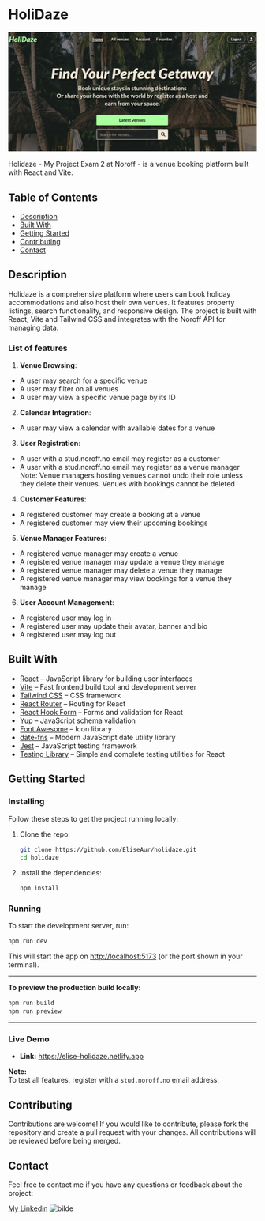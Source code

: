 # HoliDaze

![Holidaze Screenshot](./src/images/holidaze-home-readme.jpg)

Holidaze - My Project Exam 2 at Noroff - is a venue booking platform built with React and Vite.

## Table of Contents

- [Description](#description)
- [Built With](#built-with)
- [Getting Started](#getting-started)
- [Contributing](#contributing)
- [Contact](#contact)

## Description

Holidaze is a comprehensive platform where users can book holiday accommodations and also host their own venues. It features property listings, search functionality, and responsive design. The project is built with React, Vite and Tailwind CSS and integrates with the Noroff API for managing data.

### List of features

1. **Venue Browsing**:

- A user may search for a specific venue
- A user may filter on all venues
- A user may view a specific venue page by its ID

2. **Calendar Integration**:

- A user may view a calendar with available dates for a venue

3. **User Registration**:

- A user with a stud.noroff.no email may register as a customer
- A user with a stud.noroff.no email may register as a venue manager
  Note: Venue managers hosting venues cannot undo their role unless they delete their venues. Venues with bookings cannot be deleted

4. **Customer Features**:

- A registered customer may create a booking at a venue
- A registered customer may view their upcoming bookings

5. **Venue Manager Features**:

- A registered venue manager may create a venue 
- A registered venue manager may update a venue they manage
- A registered venue manager may delete a venue they manage
- A registered venue manager may view bookings for a venue they manage

6. **User Account Management**:

- A registered user may log in
- A registered user may update their avatar, banner and bio
- A registered user may log out

## Built With

- [React](https://react.dev/) – JavaScript library for building user interfaces
- [Vite](https://vitejs.dev/) – Fast frontend build tool and development server
- [Tailwind CSS](https://tailwindcss.com/) – CSS framework
- [React Router](https://reactrouter.com/) – Routing for React
- [React Hook Form](https://react-hook-form.com/) – Forms and validation for React
- [Yup](https://www.npmjs.com/package/yup) – JavaScript schema validation
- [Font Awesome](https://fontawesome.com/) – Icon library
- [date-fns](https://date-fns.org/) – Modern JavaScript date utility library
- [Jest](https://jestjs.io/) – JavaScript testing framework
- [Testing Library](https://testing-library.com/docs/react-testing-library/intro/) – Simple and complete testing utilities for React

## Getting Started

### Installing

Follow these steps to get the project running locally:

1. Clone the repo:

   ```bash
   git clone https://github.com/EliseAur/holidaze.git
   cd holidaze
   ```

2. Install the dependencies:

   ```bash
   npm install
   ```

### Running

To start the development server, run:

```bash
npm run dev
```

This will start the app on [http://localhost:5173](http://localhost:5173) (or the port shown in your terminal).

---

**To preview the production build locally:**

```bash
npm run build
npm run preview
```
---

### Live Demo

- **Link:** https://elise-holidaze.netlify.app

**Note:**  
To test all features, register with a `stud.noroff.no` email address.


## Contributing

Contributions are welcome! If you would like to contribute, please fork the repository and create a pull request with your changes. All contributions will be reviewed before being merged.

## Contact

Feel free to contact me if you have any questions or feedback about the project:

[My Linkedin](https://www.linkedin.com/in/elise-aurtande/)
![bilde](https://github.com/user-attachments/assets/4c0c2bb4-cbe4-47d7-9844-aeee22e2eddf)













